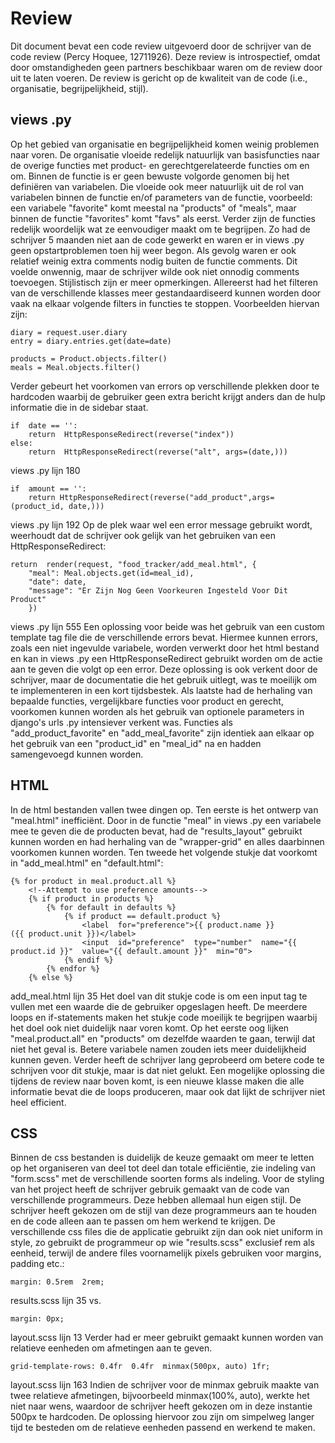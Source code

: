 # Review
Dit document bevat een code review uitgevoerd door de schrijver van de code review (Percy Hoquee, 12711926).
Deze review is introspectief, omdat door omstandigheden geen partners beschikbaar waren om de review door uit te laten voeren.
De review is gericht op de kwaliteit van de code (i.e., organisatie, begrijpelijkheid, stijl). 

## views .py
Op het gebied van organisatie en begrijpelijkheid komen weinig problemen naar voren.
De organisatie vloeide redelijk natuurlijk van basisfuncties naar de overige functies met product- en gerechtgerelateerde functies om en om.
Binnen de functie is er geen bewuste volgorde genomen bij het definiëren van variabelen.
Die vloeide ook meer natuurlijk uit de rol van variabelen binnen de functie en/of parameters van de functie,
voorbeeld: een variabele "favorite" komt meestal na "products" of "meals", maar binnen de functie "favorites" komt "favs" als eerst. 
Verder zijn de functies redelijk woordelijk wat ze eenvoudiger maakt om te begrijpen.
Zo had de schrijver 5 maanden niet aan de code gewerkt en waren er in views .py geen opstartproblemen toen hij weer begon.
Als gevolg waren er ook relatief weinig extra comments nodig buiten de functie comments.
Dit voelde onwennig, maar de schrijver wilde ook niet onnodig comments toevoegen. 
Stijlistisch zijn er meer opmerkingen.
Allereerst had het filteren van de verschillende klasses meer gestandaardiseerd kunnen worden door vaak na elkaar volgende filters in functies te stoppen.
Voorbeelden hiervan zijn:
```
diary = request.user.diary
entry = diary.entries.get(date=date)
```
```
products = Product.objects.filter()
meals = Meal.objects.filter()
```
Verder gebeurt het voorkomen van errors op verschillende plekken door te hardcoden waarbij de gebruiker
geen extra bericht krijgt anders dan de hulp informatie die in de sidebar staat. 
```
if  date == '':
	return  HttpResponseRedirect(reverse("index"))
else:
	return  HttpResponseRedirect(reverse("alt", args=(date,)))
```
views .py lijn 180
```
if  amount == '':
	return HttpResponseRedirect(reverse("add_product",args=(product_id, date,)))
```
views .py lijn 192
Op de plek waar wel een error message gebruikt wordt, weerhoudt dat de schrijver ook gelijk van het gebruiken van een HttpResponseRedirect:
```
return  render(request, "food_tracker/add_meal.html", {
	"meal": Meal.objects.get(id=meal_id),
	"date": date,
	"message": "Er Zijn Nog Geen Voorkeuren Ingesteld Voor Dit Product"
	})
```
views .py lijn 555
Een oplossing voor beide was het gebruik van een custom template tag file die de verschillende errors bevat.
Hiermee kunnen errors, zoals een niet ingevulde variabele,
worden verwerkt door het html bestand en kan in views .py een HttpResponseRedirect gebruikt worden om de actie aan te geven die volgt op een error.
Deze oplossing is ook verkent door de schrijver, maar de documentatie die het gebruik uitlegt, was te moeilijk om te implementeren in een kort tijdsbestek. 
Als laatste had de herhaling van bepaalde functies, vergelijkbare functies voor product en gerecht,
voorkomen kunnen worden als het gebruik van optionele parameters in django's urls .py intensiever verkent was.
Functies als "add_product_favorite" en "add_meal_favorite" zijn identiek aan elkaar op het gebruik van een "product_id" en
"meal_id" na en hadden samengevoegd kunnen worden. 
## HTML
In de html bestanden vallen twee dingen op. Ten eerste is het ontwerp van "meal.html" inefficiënt.
Door in de functie "meal" in views .py een variabele mee te geven die de producten bevat, had de "results_layout" gebruikt kunnen worden en
had herhaling van de "wrapper-grid" en alles daarbinnen voorkomen kunnen worden. Ten tweede het volgende stukje dat voorkomt in "add_meal.html" en "default.html":
```
{% for product in meal.product.all %}
	<!--Attempt to use preference amounts-->
	{% if product in products %}
		{% for default in defaults %}
			{% if product == default.product %}
				<label  for="preference">{{ product.name }} 		({{ product.unit }})</label>
				<input  id="preference"  type="number"  name="{{ product.id }}"  value="{{ default.amount }}"  min="0">
			{% endif %}
		{% endfor %}
	{% else %}
```
add_meal.html lijn 35
Het doel van dit stukje code is om een input tag te vullen met een waarde die de gebruiker opgeslagen heeft.
De meerdere loops en if-statements maken het stukje code moeilijk te begrijpen waarbij het doel ook niet duidelijk naar voren komt.
Op het eerste oog lijken "meal.product.all" en "products" om dezelfde waarden te gaan, terwijl dat niet het geval is.
Betere variabele namen zouden iets meer duidelijkheid kunnen geven.
Verder heeft de schrijver lang geprobeerd om betere code te schrijven voor dit stukje, maar is dat niet gelukt.
Een mogelijke oplossing die tijdens de review naar boven komt, is een nieuwe klasse maken die alle informatie bevat die de loops produceren,
maar ook dat lijkt de schrijver niet heel efficient. 
## CSS
Binnen de css bestanden is duidelijk de keuze gemaakt om meer te letten op het organiseren van deel tot deel dan totale efficiëntie,
zie indeling van "form.scss" met de verschillende soorten forms als indeling.
Voor de styling van het project heeft de schrijver gebruik gemaakt van de code van verschillende programmeurs.
Deze hebben allemaal hun eigen stijl. De schrijver heeft gekozen om de stijl van deze programmeurs aan te houden en
de code alleen aan te passen om hem werkend te krijgen.
De verschillende css files die de applicatie gebruikt zijn dan ook niet uniform in style, 
zo gebruikt de programmeur op wie "results.scss" exclusief rem als eenheid, terwijl de andere files voornamelijk pixels gebruiken voor margins, padding etc.:
```
margin: 0.5rem  2rem;
```
results.scss lijn 35
vs.
```
margin: 0px;
```
layout.scss lijn 13
Verder had er meer gebruikt gemaakt kunnen worden van relatieve eenheden om afmetingen aan te geven. 
```
grid-template-rows: 0.4fr  0.4fr  minmax(500px, auto) 1fr;
```
layout.scss lijn 163
Indien de schrijver voor de minmax gebruik maakte van twee relatieve afmetingen,
bijvoorbeeld minmax(100%, auto), werkte het niet naar wens, waardoor de schrijver heeft gekozen om in deze instantie 500px te hardcoden.
De oplossing hiervoor zou zijn om simpelweg langer tijd te besteden om de relatieve eenheden passend en werkend te maken.
